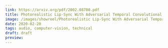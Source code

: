 ```yaml
---
link: https://arxiv.org/pdf/2002.08700.pdf
title: Photorealistic Lip-Sync With Adversarial Temporal Convolutional Networks
image: /images/showreel/Photorealistic Lip-Sync With Adversarial Temporal Convolutional Networks.jpg
date: 2020-02-20
tags: audio, computer-vision, technical
draft: draft
preview:
---
```



